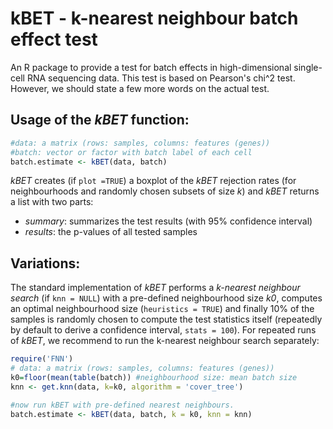 # kBET - k-nearest neighbour batch effect test

An R package to provide a test for batch effects in high-dimensional single-cell RNA sequencing data. This test is based on Pearson's chi^2 test. However, we should state a few more words on the actual test.

## Usage of the *kBET* function:

```R
#data: a matrix (rows: samples, columns: features (genes))
#batch: vector or factor with batch label of each cell 
batch.estimate <- kBET(data, batch)
```
*kBET* creates (if `plot =TRUE`) a boxplot of the *kBET* rejection rates (for neighbourhoods and randomly chosen subsets of size *k*) and *kBET* returns a list with two parts:

* *summary*: summarizes the test results (with 95% confidence interval)
* *results*: the p-values of all tested samples 

## Variations:

The standard implementation of *kBET* performs a *k-nearest neighbour search* (if `knn = NULL`) with a pre-defined neighbourhood size *k0*, computes an optimal neighbourhood size (`heuristics = TRUE`) and finally 10% of the samples is randomly chosen to compute the test statistics itself (repeatedly by default to derive a confidence interval, `stats = 100`). For repeated runs of *kBET*, we recommend to run the k-nearest neighbour search separately:

```R
require('FNN')
# data: a matrix (rows: samples, columns: features (genes))
k0=floor(mean(table(batch)) #neighbourhood size: mean batch size 
knn <- get.knn(data, k=k0, algorithm = 'cover_tree')

#now run kBET with pre-defined nearest neighbours.
batch.estimate <- kBET(data, batch, k = k0, knn = knn)
```


